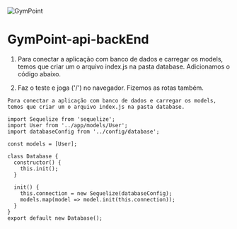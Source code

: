 ![GymPoint](https://github.com/Rocketseat/bootcamp-gostack-desafio-02/raw/master/.github/logo.png)
# GymPoint-api-backEnd


1. Para conectar a aplicação com banco de dados e carregar os models, temos que criar um o arquivo index.js na pasta database. Adicionamos o código abaixo.

2. Faz o teste e joga ('/') no navegador. Fizemos as rotas também.

```
Para conectar a aplicação com banco de dados e carregar os models, temos que criar um o arquivo index.js na pasta database.

import Sequelize from 'sequelize';
import User from '../app/models/User';
import databaseConfig from '../config/database';

const models = [User];

class Database {
  constructor() {
    this.init();
  }

  init() {
    this.connection = new Sequelize(databaseConfig);
    models.map(model => model.init(this.connection));
  }
}
export default new Database();
```

